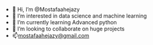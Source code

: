 - 👋 Hi, I’m @Mostafaahejazy
- 👀 I’m interested in data science and machine learning
- 🌱 I’m currently learning Advanced python
- 💞️ I’m looking to collaborate on huge projects
- 📫mostafaahejazy@gmail.com

<!---
Mostafaahejazy/Mostafaahejazy is a ✨ special ✨ repository because its `README.md` (this file) appears on your GitHub profile.
You can click the Preview link to take a look at your changes.
--->
